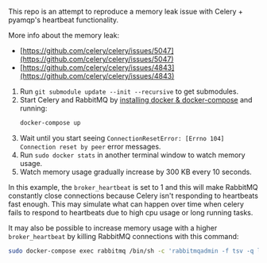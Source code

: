 This repo is an attempt to reproduce a memory leak issue with Celery + pyamqp's heartbeat functionality.

More info about the memory leak: 
* [https://github.com/celery/celery/issues/5047](https://github.com/celery/celery/issues/5047)
* [https://github.com/celery/celery/issues/4843](https://github.com/celery/celery/issues/4843)

1. Run `git submodule update --init --recursive` to get submodules.
1. Start Celery and RabbitMQ by [installing docker & docker-compose](https://docs.docker.com/get-docker/) and running:
    ```sh
    docker-compose up
    ```
1. Wait until you start seeing `ConnectionResetError: [Errno 104] Connection reset by peer` error messages.
1. Run `sudo docker stats` in another terminal window to watch memory usage.
1. Watch memory usage gradually increase by 300 KB every 10 seconds. 

In this example, the `broker_heartbeat` is set to 1 and this will make RabbitMQ constantly close connections because Celery isn't responding to heartbeats fast enough. This may simulate what can happen over time when celery fails to respond to heartbeats due to high cpu usage or long running tasks.

It may also be possible to increase memory usage with a higher `broker_heartbeat` by killing RabbitMQ connections with this command:
```bash
sudo docker-compose exec rabbitmq /bin/sh -c 'rabbitmqadmin -f tsv -q list connections name | while read conn ; do rabbitmqadmin -q close connection name="${conn}" ; done'
```
